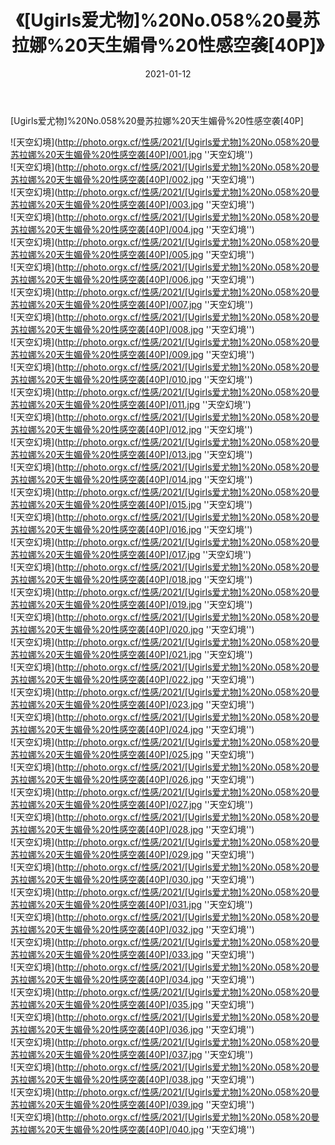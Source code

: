 ﻿---
layout: post
title: 《[Ugirls爱尤物]%20No.058%20曼苏拉娜%20天生媚骨%20性感空袭[40P]》
date: 2021-01-12
img: http://photo.orgx.cf/性感/2021/[Ugirls爱尤物]%20No.058%20曼苏拉娜%20天生媚骨%20性感空袭[40P]/000.jpg
tags: [美女,性感,泳衣]
---

[Ugirls爱尤物]%20No.058%20曼苏拉娜%20天生媚骨%20性感空袭[40P]



![天空幻境](http://photo.orgx.cf/性感/2021/[Ugirls爱尤物]%20No.058%20曼苏拉娜%20天生媚骨%20性感空袭[40P]/001.jpg ''天空幻境'')<br>
![天空幻境](http://photo.orgx.cf/性感/2021/[Ugirls爱尤物]%20No.058%20曼苏拉娜%20天生媚骨%20性感空袭[40P]/002.jpg ''天空幻境'')<br>
![天空幻境](http://photo.orgx.cf/性感/2021/[Ugirls爱尤物]%20No.058%20曼苏拉娜%20天生媚骨%20性感空袭[40P]/003.jpg ''天空幻境'')<br>
![天空幻境](http://photo.orgx.cf/性感/2021/[Ugirls爱尤物]%20No.058%20曼苏拉娜%20天生媚骨%20性感空袭[40P]/004.jpg ''天空幻境'')<br>
![天空幻境](http://photo.orgx.cf/性感/2021/[Ugirls爱尤物]%20No.058%20曼苏拉娜%20天生媚骨%20性感空袭[40P]/005.jpg ''天空幻境'')<br>
![天空幻境](http://photo.orgx.cf/性感/2021/[Ugirls爱尤物]%20No.058%20曼苏拉娜%20天生媚骨%20性感空袭[40P]/006.jpg ''天空幻境'')<br>
![天空幻境](http://photo.orgx.cf/性感/2021/[Ugirls爱尤物]%20No.058%20曼苏拉娜%20天生媚骨%20性感空袭[40P]/007.jpg ''天空幻境'')<br>
![天空幻境](http://photo.orgx.cf/性感/2021/[Ugirls爱尤物]%20No.058%20曼苏拉娜%20天生媚骨%20性感空袭[40P]/008.jpg ''天空幻境'')<br>
![天空幻境](http://photo.orgx.cf/性感/2021/[Ugirls爱尤物]%20No.058%20曼苏拉娜%20天生媚骨%20性感空袭[40P]/009.jpg ''天空幻境'')<br>
![天空幻境](http://photo.orgx.cf/性感/2021/[Ugirls爱尤物]%20No.058%20曼苏拉娜%20天生媚骨%20性感空袭[40P]/010.jpg ''天空幻境'')<br>
![天空幻境](http://photo.orgx.cf/性感/2021/[Ugirls爱尤物]%20No.058%20曼苏拉娜%20天生媚骨%20性感空袭[40P]/011.jpg ''天空幻境'')<br>
![天空幻境](http://photo.orgx.cf/性感/2021/[Ugirls爱尤物]%20No.058%20曼苏拉娜%20天生媚骨%20性感空袭[40P]/012.jpg ''天空幻境'')<br>
![天空幻境](http://photo.orgx.cf/性感/2021/[Ugirls爱尤物]%20No.058%20曼苏拉娜%20天生媚骨%20性感空袭[40P]/013.jpg ''天空幻境'')<br>
![天空幻境](http://photo.orgx.cf/性感/2021/[Ugirls爱尤物]%20No.058%20曼苏拉娜%20天生媚骨%20性感空袭[40P]/014.jpg ''天空幻境'')<br>
![天空幻境](http://photo.orgx.cf/性感/2021/[Ugirls爱尤物]%20No.058%20曼苏拉娜%20天生媚骨%20性感空袭[40P]/015.jpg ''天空幻境'')<br>
![天空幻境](http://photo.orgx.cf/性感/2021/[Ugirls爱尤物]%20No.058%20曼苏拉娜%20天生媚骨%20性感空袭[40P]/016.jpg ''天空幻境'')<br>
![天空幻境](http://photo.orgx.cf/性感/2021/[Ugirls爱尤物]%20No.058%20曼苏拉娜%20天生媚骨%20性感空袭[40P]/017.jpg ''天空幻境'')<br>
![天空幻境](http://photo.orgx.cf/性感/2021/[Ugirls爱尤物]%20No.058%20曼苏拉娜%20天生媚骨%20性感空袭[40P]/018.jpg ''天空幻境'')<br>
![天空幻境](http://photo.orgx.cf/性感/2021/[Ugirls爱尤物]%20No.058%20曼苏拉娜%20天生媚骨%20性感空袭[40P]/019.jpg ''天空幻境'')<br>
![天空幻境](http://photo.orgx.cf/性感/2021/[Ugirls爱尤物]%20No.058%20曼苏拉娜%20天生媚骨%20性感空袭[40P]/020.jpg ''天空幻境'')<br>
![天空幻境](http://photo.orgx.cf/性感/2021/[Ugirls爱尤物]%20No.058%20曼苏拉娜%20天生媚骨%20性感空袭[40P]/021.jpg ''天空幻境'')<br>
![天空幻境](http://photo.orgx.cf/性感/2021/[Ugirls爱尤物]%20No.058%20曼苏拉娜%20天生媚骨%20性感空袭[40P]/022.jpg ''天空幻境'')<br>
![天空幻境](http://photo.orgx.cf/性感/2021/[Ugirls爱尤物]%20No.058%20曼苏拉娜%20天生媚骨%20性感空袭[40P]/023.jpg ''天空幻境'')<br>
![天空幻境](http://photo.orgx.cf/性感/2021/[Ugirls爱尤物]%20No.058%20曼苏拉娜%20天生媚骨%20性感空袭[40P]/024.jpg ''天空幻境'')<br>
![天空幻境](http://photo.orgx.cf/性感/2021/[Ugirls爱尤物]%20No.058%20曼苏拉娜%20天生媚骨%20性感空袭[40P]/025.jpg ''天空幻境'')<br>
![天空幻境](http://photo.orgx.cf/性感/2021/[Ugirls爱尤物]%20No.058%20曼苏拉娜%20天生媚骨%20性感空袭[40P]/026.jpg ''天空幻境'')<br>
![天空幻境](http://photo.orgx.cf/性感/2021/[Ugirls爱尤物]%20No.058%20曼苏拉娜%20天生媚骨%20性感空袭[40P]/027.jpg ''天空幻境'')<br>
![天空幻境](http://photo.orgx.cf/性感/2021/[Ugirls爱尤物]%20No.058%20曼苏拉娜%20天生媚骨%20性感空袭[40P]/028.jpg ''天空幻境'')<br>
![天空幻境](http://photo.orgx.cf/性感/2021/[Ugirls爱尤物]%20No.058%20曼苏拉娜%20天生媚骨%20性感空袭[40P]/029.jpg ''天空幻境'')<br>
![天空幻境](http://photo.orgx.cf/性感/2021/[Ugirls爱尤物]%20No.058%20曼苏拉娜%20天生媚骨%20性感空袭[40P]/030.jpg ''天空幻境'')<br>
![天空幻境](http://photo.orgx.cf/性感/2021/[Ugirls爱尤物]%20No.058%20曼苏拉娜%20天生媚骨%20性感空袭[40P]/031.jpg ''天空幻境'')<br>
![天空幻境](http://photo.orgx.cf/性感/2021/[Ugirls爱尤物]%20No.058%20曼苏拉娜%20天生媚骨%20性感空袭[40P]/032.jpg ''天空幻境'')<br>
![天空幻境](http://photo.orgx.cf/性感/2021/[Ugirls爱尤物]%20No.058%20曼苏拉娜%20天生媚骨%20性感空袭[40P]/033.jpg ''天空幻境'')<br>
![天空幻境](http://photo.orgx.cf/性感/2021/[Ugirls爱尤物]%20No.058%20曼苏拉娜%20天生媚骨%20性感空袭[40P]/034.jpg ''天空幻境'')<br>
![天空幻境](http://photo.orgx.cf/性感/2021/[Ugirls爱尤物]%20No.058%20曼苏拉娜%20天生媚骨%20性感空袭[40P]/035.jpg ''天空幻境'')<br>
![天空幻境](http://photo.orgx.cf/性感/2021/[Ugirls爱尤物]%20No.058%20曼苏拉娜%20天生媚骨%20性感空袭[40P]/036.jpg ''天空幻境'')<br>
![天空幻境](http://photo.orgx.cf/性感/2021/[Ugirls爱尤物]%20No.058%20曼苏拉娜%20天生媚骨%20性感空袭[40P]/037.jpg ''天空幻境'')<br>
![天空幻境](http://photo.orgx.cf/性感/2021/[Ugirls爱尤物]%20No.058%20曼苏拉娜%20天生媚骨%20性感空袭[40P]/038.jpg ''天空幻境'')<br>
![天空幻境](http://photo.orgx.cf/性感/2021/[Ugirls爱尤物]%20No.058%20曼苏拉娜%20天生媚骨%20性感空袭[40P]/039.jpg ''天空幻境'')<br>
![天空幻境](http://photo.orgx.cf/性感/2021/[Ugirls爱尤物]%20No.058%20曼苏拉娜%20天生媚骨%20性感空袭[40P]/040.jpg ''天空幻境'')<br>